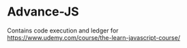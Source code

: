 # Advance-JS
 Contains code execution and ledger for https://www.udemy.com/course/the-learn-javascript-course/
